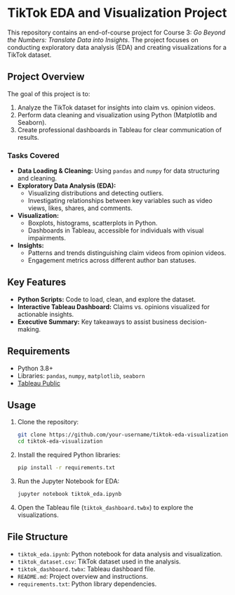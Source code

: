 # TikTok EDA and Visualization Project

This repository contains an end-of-course project for Course 3: *Go Beyond the Numbers: Translate Data into Insights*. The project focuses on conducting exploratory data analysis (EDA) and creating visualizations for a TikTok dataset.

## Project Overview

The goal of this project is to:
1. Analyze the TikTok dataset for insights into claim vs. opinion videos.
2. Perform data cleaning and visualization using Python (Matplotlib and Seaborn).
3. Create professional dashboards in Tableau for clear communication of results.

### Tasks Covered
- **Data Loading & Cleaning:** Using `pandas` and `numpy` for data structuring and cleaning.
- **Exploratory Data Analysis (EDA):**
  - Visualizing distributions and detecting outliers.
  - Investigating relationships between key variables such as video views, likes, shares, and comments.
- **Visualization:**
  - Boxplots, histograms, scatterplots in Python.
  - Dashboards in Tableau, accessible for individuals with visual impairments.
- **Insights:**
  - Patterns and trends distinguishing claim videos from opinion videos.
  - Engagement metrics across different author ban statuses.

## Key Features
- **Python Scripts:** Code to load, clean, and explore the dataset.
- **Interactive Tableau Dashboard:** Claims vs. opinions visualized for actionable insights.
- **Executive Summary:** Key takeaways to assist business decision-making.

## Requirements
- Python 3.8+
- Libraries: `pandas`, `numpy`, `matplotlib`, `seaborn`
- [Tableau Public](https://public.tableau.com/)

## Usage
1. Clone the repository:
   ```bash
   git clone https://github.com/your-username/tiktok-eda-visualization.git
   cd tiktok-eda-visualization
   ```
2. Install the required Python libraries:
   ```bash
   pip install -r requirements.txt
   ```
3. Run the Jupyter Notebook for EDA:
   ```bash
   jupyter notebook tiktok_eda.ipynb
   ```
4. Open the Tableau file (`tiktok_dashboard.twbx`) to explore the visualizations.

## File Structure
- `tiktok_eda.ipynb`: Python notebook for data analysis and visualization.
- `tiktok_dataset.csv`: TikTok dataset used in the analysis.
- `tiktok_dashboard.twbx`: Tableau dashboard file.
- `README.md`: Project overview and instructions.
- `requirements.txt`: Python library dependencies.

